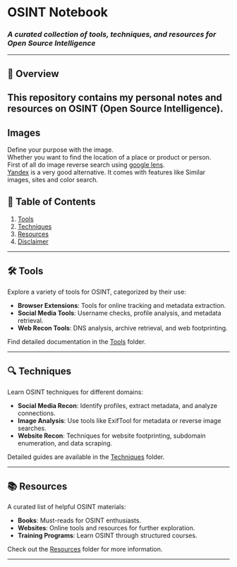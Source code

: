 # OSINT Notebook  
### *A curated collection of tools, techniques, and resources for Open Source Intelligence*  

---

## 📖 Overview  
This repository contains my personal notes and resources on OSINT (Open Source Intelligence). 
---

## Images
Define your purpose with the image.  
Whether you want to find the location of a place or product or person.   
First of all do image reverse search using [google lens](https://images.google.com/).  
[Yandex](https://yandex.com/images/) is a very good alternative. It comes with features like Similar images, sites and color search.








## 📂 Table of Contents  
1. [Tools](#tools)  
2. [Techniques](#techniques)  
3. [Resources](#resources)  
4. [Disclaimer](#disclaimer)  

---

## 🛠 Tools  
Explore a variety of tools for OSINT, categorized by their use:  
- **Browser Extensions**: Tools for online tracking and metadata extraction.  
- **Social Media Tools**: Username checks, profile analysis, and metadata retrieval.  
- **Web Recon Tools**: DNS analysis, archive retrieval, and web footprinting.  

Find detailed documentation in the [Tools](Tools/) folder.  

---

## 🔍 Techniques  
Learn OSINT techniques for different domains:  
- **Social Media Recon**: Identify profiles, extract metadata, and analyze connections.  
- **Image Analysis**: Use tools like ExifTool for metadata or reverse image searches.  
- **Website Recon**: Techniques for website footprinting, subdomain enumeration, and data scraping.  

Detailed guides are available in the [Techniques](Techniques/) folder.  

---

## 📚 Resources  
A curated list of helpful OSINT materials:  
- **Books**: Must-reads for OSINT enthusiasts.  
- **Websites**: Online tools and resources for further exploration.  
- **Training Programs**: Learn OSINT through structured courses.  

Check out the [Resources](Resources/) folder for more information.  

---


